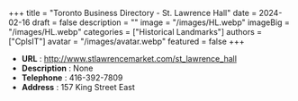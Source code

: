 +++
title = "Toronto Business Directory - St. Lawrence Hall"
date = 2024-02-16
draft = false
description = ""
image = "/images/HL.webp"
imageBig = "/images/HL.webp"
categories = ["Historical Landmarks"]
authors = ["CplsIT"]
avatar = "/images/avatar.webp"
featured = false
+++


* **URL** :  http://www.stlawrencemarket.com/st_lawrence_hall
* **Description** : None
* **Telephone** : 416-392-7809
* **Address** : 157 King Street East